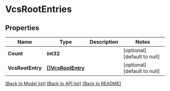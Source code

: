 # VcsRootEntries

## Properties
Name | Type | Description | Notes
------------ | ------------- | ------------- | -------------
**Count** | **int32** |  | [optional] [default to null]
**VcsRootEntry** | [**[]VcsRootEntry**](vcs-root-entry.md) |  | [optional] [default to null]

[[Back to Model list]](../README.md#documentation-for-models) [[Back to API list]](../README.md#documentation-for-api-endpoints) [[Back to README]](../README.md)


